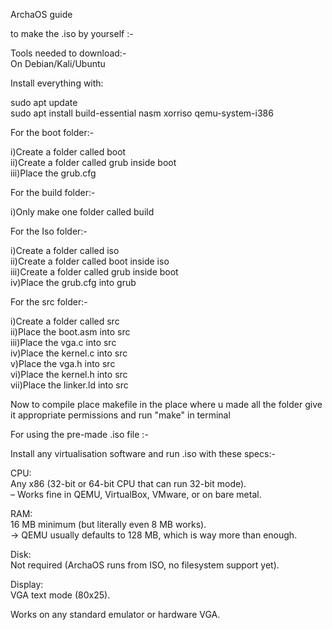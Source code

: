 ArchaOS guide

to make the .iso by yourself :- 

Tools needed to download:-  
On Debian/Kali/Ubuntu

Install everything with:

sudo apt update  
sudo apt install build-essential nasm xorriso qemu-system-i386

For the boot folder:- 

i)Create a folder called boot  
ii)Create a folder called grub inside boot  
iii)Place the grub.cfg  

For the build folder:-

i)Only make one folder called build  

For the Iso folder:-

i)Create a folder called iso  
ii)Create a folder called boot inside iso  
iii)Create a folder called grub inside boot  
iv)Place the grub.cfg into grub  

For the src folder:-

i)Create a folder called src  
ii)Place the boot.asm into src  
iii)Place the vga.c into src  
iv)Place the kernel.c into src  
v)Place the vga.h into src  
vi)Place the kernel.h into src  
vii)Place the linker.ld into src  

Now to compile place makefile in the place where u made all the folder give it appropriate permissions and run "make" in terminal



For using the pre-made .iso file :- 

Install any virtualisation software and run .iso with these specs:- 

CPU:  
Any x86 (32-bit or 64-bit CPU that can run 32-bit mode).  
– Works fine in QEMU, VirtualBox, VMware, or on bare metal.  

RAM:  
16 MB minimum (but literally even 8 MB works).  
→ QEMU usually defaults to 128 MB, which is way more than enough.  

Disk:  
Not required (ArchaOS runs from ISO, no filesystem support yet).  

Display:  
VGA text mode (80x25).  

Works on any standard emulator or hardware VGA.  
